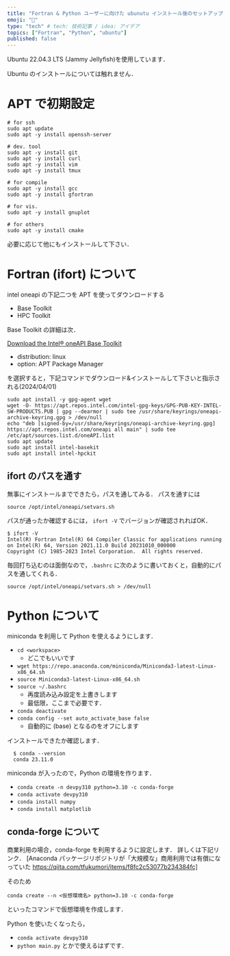```yaml
---
title: "Fortran & Python ユーザーに向けた ubunutu インストール後のセットアップに関するまとめ"
emoji: "🎃"
type: "tech" # tech: 技術記事 / idea: アイデア
topics: ["Fortran", "Python", "ubuntu"]
published: false
---
```


Ubuntu 22.04.3 LTS (Jammy Jellyfish)を使用しています．

Ubuntu のインストールについては触れません．


# APT で初期設定
```
# for ssh
sudo apt update
sudo apt -y install openssh-server

# dev. tool
sudo apt -y install git
sudo apt -y install curl
sudo apt -y install vim
sudo apt -y install tmux 

# for compile
sudo apt -y install gcc
sudo apt -y install gfortran

# for vis.
sudo apt -y install gnuplot 

# for others
sudo apt -y install cmake
```

必要に応じて他にもインストールして下さい．


# Fortran (ifort) について

intel oneapi の下記二つを APT を使ってダウンロードする
- Base Toolkit 
- HPC Toolkit

Base Toolkit の詳細は次．

[Download the Intel®  oneAPI Base Toolkit](https://www.intel.com/content/www/us/en/developer/tools/oneapi/base-toolkit-download.html?operatingsystem=linux&distributions=aptpackagemanager)

- distribution: linux 
- option: APT Package Manager

を選択すると，下記コマンドでダウンロード&インストールして下さいと指示される(2024/04/01)

```
sudo apt install -y gpg-agent wget
wget -O- https://apt.repos.intel.com/intel-gpg-keys/GPG-PUB-KEY-INTEL-SW-PRODUCTS.PUB | gpg --dearmor | sudo tee /usr/share/keyrings/oneapi-archive-keyring.gpg > /dev/null
echo "deb [signed-by=/usr/share/keyrings/oneapi-archive-keyring.gpg] https://apt.repos.intel.com/oneapi all main" | sudo tee /etc/apt/sources.list.d/oneAPI.list
sudo apt update
sudo apt install intel-basekit
sudo apt install intel-hpckit
```

## ifort のパスを通す
無事にインストールまでできたら，パスを通してみる．
パスを通すには

`source /opt/intel/oneapi/setvars.sh`

パスが通ったか確認するには，
`ifort -V`
でバージョンが確認されればOK．

```
$ ifort -V
Intel(R) Fortran Intel(R) 64 Compiler Classic for applications running on Intel(R) 64, Version 2021.11.0 Build 20231010_000000
Copyright (C) 1985-2023 Intel Corporation.  All rights reserved.
```

毎回打ち込むのは面倒なので，`.bashrc` に次のように書いておくと，自動的にパスを通してくれる．

`source /opt/intel/oneapi/setvars.sh > /dev/null`

# Python について

miniconda を利用して Python を使えるようにします．

- `cd <workspace>`
  - どこでもいいです
- `wget https://repo.anaconda.com/miniconda/Miniconda3-latest-Linux-x86_64.sh`
- `source Miniconda3-latest-Linux-x86_64.sh`
- `source ~/.bashrc`
  - 再度読み込み設定を上書きします
  - 最低限，ここまで必要です．
- `conda deactivate`
- `conda config --set auto_activate_base false`
  - 自動的に (base) となるのをオフにします

インストールできたか確認します．

```code:terminal
  $ conda --version
  conda 23.11.0
```

miniconda が入ったので，Python の環境を作ります．
- `conda create -n devpy310 python=3.10 -c conda-forge`
- `conda activate devpy310`
- `conda install numpy`
- `conda install matplotlib`

## conda-forge について

商業利用の場合，conda-forge を利用するように設定します．
詳しくは下記リンク．
[Anaconda パッケージリポジトリが「大規模な」商用利用では有償になっていた https://qiita.com/tfukumori/items/f8fc2c53077b234384fc]

そのため

`conda create --n <仮想環境名> python=3.10 -c conda-forge`

といったコマンドで仮想環境を作成します．

Python を使いたくなったら，
- `conda activate devpy310`
- `python main.py`
とかで使えるはずです．


